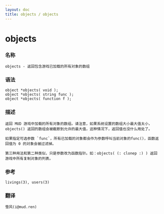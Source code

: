 ```yaml
---
layout: doc
title: objects / objects
---
```

# objects

### 名称

    objects - 返回包含游戏已加载的所有对象的数组

### 语法

    object *objects( void );
    object *objects( string func );
    object *objects( function f );

### 描述

    返回 MUD 游戏中加载的所有对象的数组。请注意，如果系统设置的数组大小最大值太小，objects() 返回的数组会被截断到允许的最大值，这种情况下，返回值也没什么用处了。

    如果指定可选参数 `func`，所有已加载的对象都会作为参数呼叫当前对象的func()，函数返回值为 0 的对象会被过滤掉。

    第三种用法和第二种类似，只是参数改为函数指针。如：objects( (: clonep :) ) 返回游戏中所有复制对象的列表。

### 参考

    livings(3), users(3)

### 翻译

    雪风(i@mud.ren)
